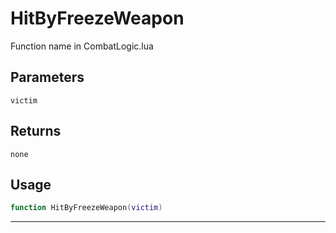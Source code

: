 # HitByFreezeWeapon
Function name in CombatLogic.lua
## Parameters
`victim`
## Returns
`none`
## Usage
```lua
function HitByFreezeWeapon(victim)
```
---
